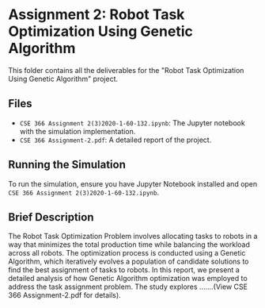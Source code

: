 # Assignment 2: Robot Task Optimization Using Genetic Algorithm
This folder contains all the deliverables for the "Robot Task Optimization Using Genetic Algorithm" project.
## Files
- `CSE 366 Assignment 2(3)2020-1-60-132.ipynb`: The Jupyter notebook with the simulation implementation.
- `CSE 366 Assignment-2.pdf`: A detailed report of the project.

## Running the Simulation
To run the simulation, ensure you have Jupyter Notebook installed and open
`CSE 366 Assignment 2(3)2020-1-60-132.ipynb`.

## Brief Description
The Robot Task Optimization Problem involves allocating tasks to robots in a way that minimizes the total production time while balancing the workload across all robots. The optimization process is conducted using a Genetic Algorithm, which iteratively evolves a population of candidate solutions to find the best assignment of tasks to robots. In this report, we present a detailed analysis of how Genetic Algorithm optimization was employed to address the task assignment problem. The study explores .......(View CSE 366 Assignment-2.pdf for details).

